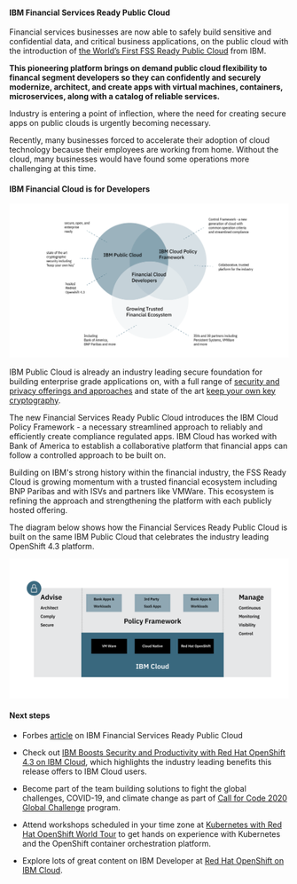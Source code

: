 #### IBM Financial Services Ready Public Cloud

Financial services businesses are now able to safely build sensitive and confidential data, and critical business applications, on the public cloud with the introduction of [the World’s First FSS Ready Public Cloud](https://www.ibm.com/cloud/blog/ibm-fss-ready-public-cloud-uncompromising-security-and-compliance) from IBM.

**This pioneering platform brings on demand public cloud flexibility to financal segment developers so they can confidently and securely modernize, architect, and create apps with virtual machines, containers, microservices, along with a catalog of reliable services.**

Industry is entering a point of inflection, where the need for creating secure apps on public clouds is urgently becoming necessary. 

Recently, many businesses forced to accelerate their adoption of cloud technology because their employees are working from home. Without the cloud, many businesses would have found some operations more challenging at this time.

#### IBM Financial Cloud is for Developers

![Secure Financial Cloud](finance-cloud-for-developers.png)

IBM Public Cloud is already an industry leading secure foundation for building enterprise grade applications on, with a full range of [security and privacy offerings and approaches](https://developer.ibm.com/articles/threat-modeling-microservices-openshift-4/) and state of the art [keep your own key cryptography](https://www.ibm.com/cloud/blog/announcements/keep-your-own-key-for-kubernetes-apps-with-highly-sensitive-data).

The new Financial Services Ready Public Cloud introduces the IBM Cloud Policy Framework - a necessary streamlined approach to reliably and efficiently create compliance regulated apps. IBM Cloud has worked with Bank of America to establish a collaborative platform that financial apps can follow a controlled approach to be built on.

Building on IBM's strong history within the financial industry, the FSS Ready Cloud is growing momentum with a trusted financial ecosystem including BNP Paribas and with ISVs and partners like VMWare. This ecosystem is refining the approach and strengthening the platform with each publicly hosted offering.

The diagram below shows how the Financial Services Ready Public Cloud is built on the same IBM Public Cloud that celebrates the industry leading OpenShift 4.3 platform.

![Secure Financial Cloud](layers.png)





#### Next steps

- Forbes [article](https://www.forbes.com/sites/moorinsights/2020/05/05/ibm-builds-out-its-financial-services-ready-public-cloud-ecosystem-with-more-isvs/#29a42e10730c ) on IBM Financial Services Ready Public Cloud

- Check out [IBM Boosts Security and Productivity with Red Hat OpenShift 4.3 on IBM Cloud](https://www.ibm.com/cloud/blog/red-hat-openshift-43-on-ibm-cloud), which highlights the industry leading benefits this release offers to IBM Cloud users.

- Become part of the team building solutions to fight the global challenges, COVID-19, and climate change as part of [Call for Code 2020 Global Challenge](https://developer.ibm.com/callforcode/) program.

- Attend workshops scheduled in your time zone at [Kubernetes with Red Hat OpenShift World Tour](https://developer.ibm.com/openshift-world-tour/) to get hands on experience with Kubernetes and the OpenShift container orchestration platform.

- Explore lots of great content on IBM Developer at [Red Hat OpenShift on IBM Cloud](https://developer.ibm.com/components/redhat-openshift-ibm-cloud/).

